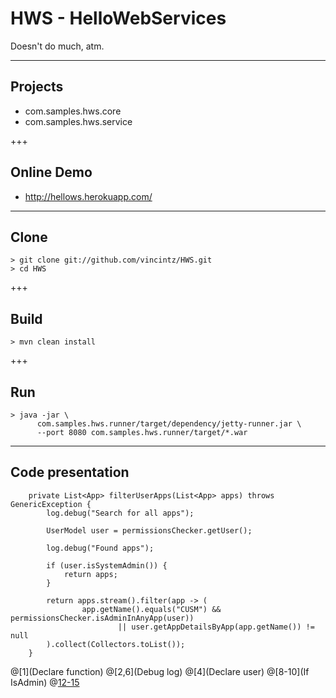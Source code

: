 # HWS - HelloWebServices

Doesn't do much, atm.

---
## Projects
* com.samples.hws.core
* com.samples.hws.service

+++
## Online Demo

* http://hellows.herokuapp.com/

---
## Clone
```
> git clone git://github.com/vincintz/HWS.git
> cd HWS
```

+++
## Build
```
> mvn clean install
```

+++
## Run
```
> java -jar \
      com.samples.hws.runner/target/dependency/jetty-runner.jar \
      --port 8080 com.samples.hws.runner/target/*.war
```

---
## Code presentation
```
    private List<App> filterUserApps(List<App> apps) throws GenericException {
        log.debug("Search for all apps");

        UserModel user = permissionsChecker.getUser();

        log.debug("Found apps");

        if (user.isSystemAdmin()) {
            return apps;
        }

        return apps.stream().filter(app -> (
                app.getName().equals("CUSM") && permissionsChecker.isAdminInAnyApp(user))
                        || user.getAppDetailsByApp(app.getName()) != null
        ).collect(Collectors.toList());
    }
```
@[1](Declare function)
@[2,6](Debug log)
@[4](Declare user)
@[8-10](If IsAdmin)
@[12-15](Refactor!)

